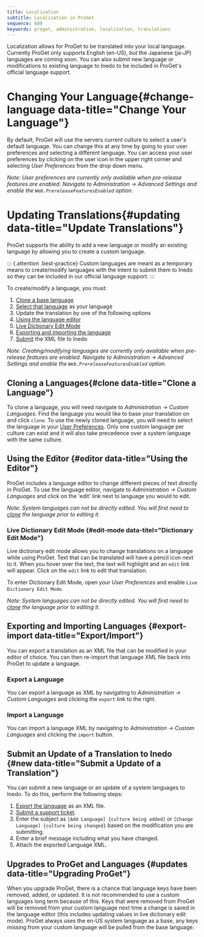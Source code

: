 ```yaml
---
title: Localization
subtitle: Localization in ProGet
sequence: 600
keywords: proget, administration, localization, translations
---
```


Localization allows for ProGet to be translated into your local language. Currently ProGet only supports English (en-US), but the Japanese (ja-JP) languages are coming soon. You can also submit new language or modifications to existing language to Inedo to be included in ProGet's official language support.

# Changing Your Language{#change-language data-title="Change Your Language"}

By default, ProGet will use the servers current culture to select a user's default language. You can change this at any time by going to your user preferences and selecting a different language. You can access your user preferences by clicking on the user icon in the upper right corner and selecting _User Preferences_ from the drop down menu.

*Note: User preferences are currently only available when pre-release features are enabled. Navigate to Administration -> Advanced Settings and enable the `Web.PrereleaseFeaturesEnabled` option.*

# Updating Translations{#updating data-title="Update Translations"}

ProGet supports the ability to add a new language or modify an existing language by allowing you to create a custom language.

::: {.attention .best-practice}
Custom languages are meant as a temporary means to create/modify languages with the intent to submit them to Inedo so they can be included in our official language support.
:::

To create/modify a language, you must:
1. [Clone a base language](#clone)
2. [Select that language](#change-language) as your language
3. Update the translation by one of the following options
  1. [Using the language editor](#editor)
  2. [Live Dictionary Edit Mode](#edit-mode)
  3. [Exporting and importing the language](#export-import)
4. [Submit](#new) the XML file to Inedo

*Note: Creating/modifying languages are currently only available when pre-release features are enabled. Navigate to Administration -> Advanced Settings and enable the `Web.PrereleaseFeaturesEnabled` option.*

## Cloning a Languages{#clone data-title="Clone a Language"}

To clone a language, you will need navigate to _Administration -> Custom Languages_. Find the language you would like to base your translation on and click `clone`. To use the newly cloned language, you will need to select the language in your [User Preferences](#chang-language). Only one custom language per culture can exist and it will also take precedence over a system language with the same culture.

## Using the Editor {#editor data-title="Using the Editor"}

ProGet includes a language editor to change different pieces of text directly in ProGet. To use the language editor, navigate to _Administration -> Custom Languages_ and click on the 'edit' link next to language you would to edit.

_Note: System languages can not be directly edited. You will first need to [clone](#clone) the language prior to editing it._

### Live Dictionary Edit Mode {#edit-mode data-titel="Dictionary Edit Mode"}

Live dictionary edit mode allows you to change translations on a language while using ProGet. Text that can be translated will have a pencil icon next to it. When you hover over the text, the text will highlight and an `edit` link will appear. Click on the `edit` link to edit that translation.

To enter Dictionary Edit Mode, open your _User Preferences_ and enable `Live Dictionary Edit Mode`.

_Note: System languages can not be directly edited. You will first need to [clone](#clone) the language prior to editing it._

## Exporting and Importing Languages {#export-import data-title="Export/Import"}

You can export a translation as an XML file that can be modified in your editor of choice. You can then re-import that language XML file back into ProGet to update a language.

### Export a Language

You can export a language as XML by navigating to _Administration -> Custom Languages_ and clicking the `export` link to the right. 

### Import a Language

You can import a language XML by navigating to _Administration -> Custom Languages_ and clicking the `import` button.

## Submit an Update of a Translation to Inedo {#new data-title="Submit a Update of a Translation"}

You can submit a new language or an update of a system languages to Inedo. To do this, perform the following steps:
1. [Export the language](#import-export) as an XML file.
2. [Submit a support ticket](https://my.inedo.com/tickets/new).
  1. Enter the subject as `[Add Language] {culture being added}` or `[Change Language] {culture being changed}` based on the modification you are submitting.
  2. Enter a brief message including what you have changed.
  3. Attach the exported Language XML.

## Upgrades to ProGet and Languages {#updates data-title="Upgrading ProGet"}

When you upgrade ProGet, there is a chance that language keys have been removed, added, or updated. It is not recommended to use a custom languages long term because of this. Keys that were removed from ProGet will be removed from your custom language next time a change is saved in the language editor (this includes updating values in live dictionary edit mode).  ProGet always uses the en-US system language as a base, any keys missing from your custom language will be pulled from the base language.

